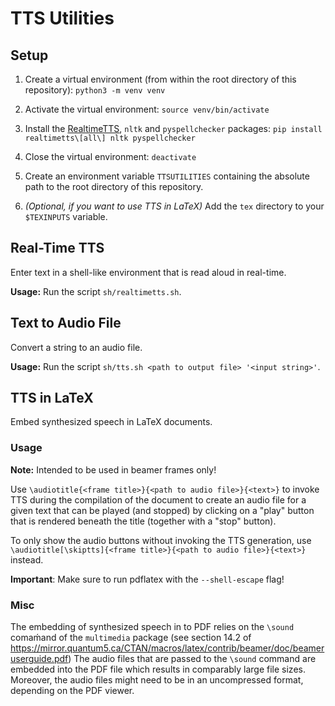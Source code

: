 # TTS Utilities

## Setup

  1.  Create a virtual environment (from within the root directory of this
      repository): `python3 -m venv venv`

  2.  Activate the virtual environment: `source venv/bin/activate`

  3.  Install the [RealtimeTTS](https://github.com/KoljaB/RealtimeTTS),
      `nltk` and `pyspellchecker` packages:
      `pip install realtimetts\[all\] nltk pyspellchecker`

  4.  Close the virtual environment: `deactivate`

  5.  Create an environment variable `TTSUTILITIES` containing the absolute path
      to the root directory of this repository.

  6.  *(Optional, if you want to use TTS in LaTeX)* Add the `tex` directory to
      your `$TEXINPUTS` variable.


## Real-Time TTS

Enter text in a shell-like environment that is read aloud in real-time.

**Usage:** Run the script `sh/realtimetts.sh`.


## Text to Audio File

Convert a string to an audio file.

**Usage:** Run the script `sh/tts.sh <path to output file> '<input string>'`.


## TTS in LaTeX

Embed synthesized speech in LaTeX documents.


### Usage

**Note:** Intended to be used in beamer frames only!
 
Use `\audiotitle{<frame title>}{<path to audio file>}{<text>}` to invoke TTS
during the compilation of the document to create an audio file for a given
text that can be played (and stopped) by clicking on a "play" button that is
rendered beneath the title (together with a "stop" button).

To only show the audio buttons without invoking the TTS generation, use
`\audiotitle[\skiptts]{<frame title>}{<path to audio file>}{<text>}` instead.

**Important**: Make sure to run pdflatex with the `--shell-escape` flag!


### Misc

The embedding of synthesized speech in to PDF relies on the `\sound` comaḿand
of the `multimedia` package (see section 14.2 of
<https://mirror.quantum5.ca/CTAN/macros/latex/contrib/beamer/doc/beameruserguide.pdf>)
The audio files that are passed to the `\sound` command are embedded into the
PDF file which results in comparably large file sizes. Moreover, the audio
files might need to be in an uncompressed format, depending on the PDF viewer.
